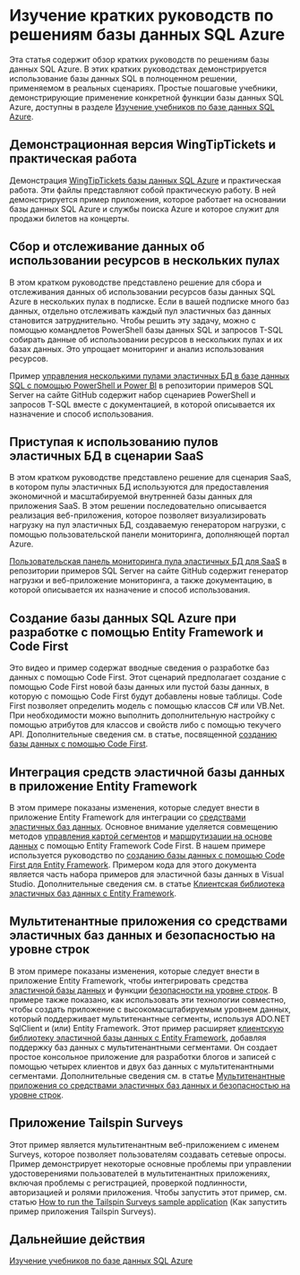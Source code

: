 <properties
   pageTitle="Изучение кратких руководств по решениям базы данных SQL Azure | Microsoft Azure"
   description="Узнайте о решениях на основе базы данных SQL Azure."
   services="sql-database"
   documentationCenter=""
   authors="carlrabeler"
   manager="jhubbard"
   editor=""/>

<tags
   ms.service="sql-database"
   ms.devlang="NA"
   ms.topic="article"
   ms.tgt_pltfrm="NA"
   ms.workload="sqldb-quickstart"
   ms.date="06/22/2016"
   ms.author="carlrab"/>

# Изучение кратких руководств по решениям базы данных SQL Azure

Эта статья содержит обзор кратких руководств по решениям базы данных SQL Azure. В этих кратких руководствах демонстрируется использование базы данных SQL в полноценном решении, применяемом в реальных сценариях. Простые пошаговые учебники, демонстрирующие применение конкретной функции базы данных SQL Azure, доступны в разделе [Изучение учебников по базе данных SQL Azure](sql-database-explore-tutorials.md).

## Демонстрационная версия WingTipTickets и практическая работа

Демонстрация [ WingTipTickets базы данных SQL Azure](https://github.com/microsoft/wingtiptickets) и практическая работа. Эти файлы представляют собой практическую работу. В ней демонстрируется пример приложения, которое работает на основании базы данных SQL Azure и службы поиска Azure и которое служит для продажи билетов на концерты.

## Сбор и отслеживание данных об использовании ресурсов в нескольких пулах

В этом кратком руководстве представлено решение для сбора и отслеживания данных об использовании ресурсов базы данных SQL Azure в нескольких пулах в подписке. Если в вашей подписке много баз данных, отдельно отслеживать каждый пул эластичных баз данных становится затруднительно. Чтобы решить эту задачу, можно с помощью командлетов PowerShell базы данных SQL и запросов T-SQL собирать данные об использовании ресурсов в нескольких пулах и их базах данных. Это упрощает мониторинг и анализ использования ресурсов.

Пример [управления несколькими пулами эластичных БД в базе данных SQL с помощью PowerShell и Power BI](https://github.com/Microsoft/sql-server-samples/tree/master/samples/manage/azure-sql-db-elastic-pools) в репозитории примеров SQL Server на сайте GitHub содержит набор сценариев PowerShell и запросов T-SQL вместе с документацией, в которой описывается их назначение и способ использования.

## Приступая к использованию пулов эластичных БД в сценарии SaaS

В этом кратком руководстве представлено решение для сценария SaaS, в котором пулы эластичных БД используются для предоставления экономичной и масштабируемой внутренней базы данных для приложения SaaS. В этом решении последовательно описывается реализация веб-приложения, которое позволяет визуализировать нагрузку на пул эластичных БД, создаваемую генератором нагрузки, с помощью пользовательской панели мониторинга, дополняющей портал Azure.

[Пользовательская панель мониторинга пула эластичных БД для SaaS](https://github.com/Microsoft/sql-server-samples/tree/master/samples/manage/azure-sql-db-elastic-pools-custom-dashboard) в репозитории примеров SQL Server на сайте GitHub содержит генератор нагрузки и веб-приложение мониторинга, а также документацию, в которой описывается их назначение и способ использования.

## Создание базы данных SQL Azure при разработке с помощью Entity Framework и Code First

Это видео и пример содержат вводные сведения о разработке баз данных с помощью Code First. Этот сценарий предполагает создание с помощью Code First новой базы данных или пустой базы данных, в которую с помощью Code First будут добавлены новые таблицы. Code First позволяет определить модель с помощью классов C# или VB.Net. При необходимости можно выполнить дополнительную настройку с помощью атрибутов для классов и свойств либо с помощью текучего API. Дополнительные сведения см. в статье, посвященной [созданию базы данных с помощью Code First](https://msdn.microsoft.com/data/jj193542.aspx).

## Интеграция средств эластичной базы данных в приложение Entity Framework

В этом примере показаны изменения, которые следует внести в приложение Entity Framework для интеграции со [средствами эластичных баз данных](sql-database-elastic-scale-get-started.md). Основное внимание уделяется совмещению методов [управления картой сегментов](sql-database-elastic-scale-shard-map-management.md) и [маршрутизации на основе данных](sql-database-elastic-scale-data-dependent-routing.md) с помощью Entity Framework Code First. В нашем примере используется руководство по [созданию базы данных с помощью Code First для Entity Framework](http://msdn.microsoft.com/data/jj193542.aspx). Примером кода для этого документа является часть набора примеров для эластичной базы данных в Visual Studio. Дополнительные сведения см. в статье [Клиентская библиотека эластичных баз данных с Entity Framework](sql-database-elastic-scale-use-entity-framework-applications-visual-studio.md).

## Мультитенантные приложения со средствами эластичных баз данных и безопасностью на уровне строк

В этом примере показаны изменения, которые следует внести в приложение Entity Framework, чтобы интегрировать средства [эластичной базы данных](sql-database-elastic-scale-get-started.md) и функции [безопасности на уровне строк](https://msdn.microsoft.com/library/dn765131). В примере также показано, как использовать эти технологии совместно, чтобы создать приложение с высокомасштабируемым уровнем данных, который поддерживает мультитенантные сегменты, используя ADO.NET SqlClient и (или) Entity Framework. Этот пример расширяет [клиентскую библиотеку эластичной базы данных с Entity Framework](sql-database-elastic-scale-use-entity-framework-applications-visual-studio.md), добавляя поддержку баз данных с мультитенантными сегментами. Он создает простое консольное приложение для разработки блогов и записей с помощью четырех клиентов и двух баз данных с мультитенантными сегментами. Дополнительные сведения см. в статье [Мультитенантные приложения со средствами эластичных баз данных и безопасностью на уровне строк](sql-database-elastic-tools-multi-tenant-row-level-security.md).

## Приложение Tailspin Surveys

Этот пример является мультитенантным веб-приложением с именем Surveys, которое позволяет пользователям создавать сетевые опросы. Пример демонстрирует некоторые основные проблемы при управлении удостоверениями пользователей в мультитенантных приложениях, включая проблемы с регистрацией, проверкой подлинности, авторизацией и ролями приложения. Чтобы запустить этот пример, см. статью [How to run the Tailspin Surveys sample application](https://github.com/Azure-Samples/guidance-identity-management-for-multitenant-apps/blob/master/docs/running-the-app.md) (Как запустить пример приложения Tailspin Surveys).

## Дальнейшие действия

[Изучение учебников по базе данных SQL Azure](sql-database-explore-tutorials.md)

<!---HONumber=AcomDC_0713_2016-->